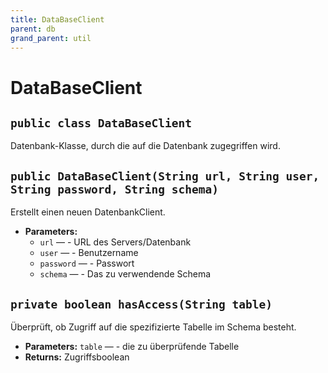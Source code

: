 ```yaml
---
title: DataBaseClient
parent: db
grand_parent: util
---
```


# DataBaseClient


## `public class DataBaseClient`

Datenbank-Klasse, durch die auf die Datenbank zugegriffen wird.

## `public DataBaseClient(String url, String user, String password, String schema)`

Erstellt einen neuen DatenbankClient.

 * **Parameters:**
   * `url` — - URL des Servers/Datenbank
   * `user` — - Benutzername
   * `password` — - Passwort
   * `schema` — - Das zu verwendende Schema

## `private boolean hasAccess(String table)`

Überprüft, ob Zugriff auf die spezifizierte Tabelle im Schema besteht.

 * **Parameters:** `table` — - die zu überprüfende Tabelle
 * **Returns:** Zugriffsboolean
